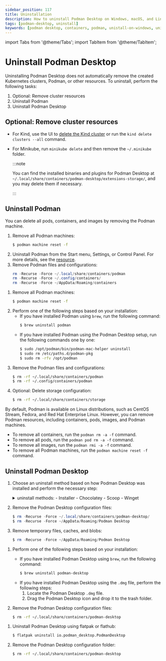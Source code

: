 ```yaml
---
sidebar_position: 117
title: Uninstallation
description: How to uninstall Podman Desktop on Windows, macOS, and Linux.
tags: [podman-desktop, uninstall]
keywords: [podman desktop, containers, podman, unistall-on-windows, unistall-on-macOS, uninstall-on-linux]
---
```


import Tabs from '@theme/Tabs';
import TabItem from '@theme/TabItem';

# Uninstall Podman Desktop

Uninstalling Podman Desktop does not automatically remove the created Kubernetes clusters, Podman, or other resources. To uninstall, perform the following tasks:

1. Optional: Remove cluster resources
1. Uninstall Podman
1. Uninstall Podman Desktop

## Optional: Remove cluster resources

- For Kind, use the UI to [delete the Kind cluster](/docs/kind/deleting-your-kind-cluster) or run the `kind delete clusters --all` command.
- For Minikube, run `minikube delete` and then remove the `~/.minikube` folder.

  :::note

  You can find the installed binaries and plugins for Podman Desktop at `~/.local/share/containers/podman-desktop/extensions-storage/`, and you may delete them if necessary.

  :::

## Uninstall Podman

<Tabs groupId="operating-systems">
<TabItem value="win" label="Windows" className="markdown">

You can delete all pods, containers, and images by removing the Podman machine.

1. Remove all Podman machines:
   ```sh
   $ podman machine reset -f
   ```
1. Uninstall Podman from the Start menu, Settings, or Control Panel. For more details, see the [resource](https://support.microsoft.com/en-us/windows/uninstall-or-remove-apps-and-programs-in-windows-4b55f974-2cc6-2d2b-d092-5905080eaf98).
1. Remove Podman files and configurations:
   ```powershell
   rm -Recurse -Force ~/.local/share/containers/podman
   rm -Recurse -Force ~/.config/containers/
   rm -Recurse -Force ~/AppData/Roaming/containers
   ```

</TabItem>
<TabItem value="macOS" label="macOS" className="markdown">

1. Remove all Podman machines:
   ```sh
   $ podman machine reset -f
   ```
1. Perform one of the following steps based on your installation:
   - If you have installed Podman using `brew`, run the following command:
     ```sh
     $ brew uninstall podman
     ```
   - If you have installed Podman using the Podman Desktop setup, run the following commands one by one:
     ```sh
     $ sudo /opt/podman/bin/podman-mac-helper uninstall
     $ sudo rm /etc/paths.d/podman-pkg
     $ sudo rm -rfv /opt/podman
     ```
1. Remove the Podman files and configurations:
   ```sh
   $ rm -rf ~/.local/share/containers/podman
   $ rm -rf ~/.config/containers/podman
   ```
1. Optional: Delete storage configuration:
   ```sh
   $ rm -rf ~/.local/share/containers/storage
   ```

</TabItem>
<TabItem value="linux" label="Linux" className="markdown">

By default, Podman is available on Linux distributions, such as CentOS Stream, Fedora, and Red Hat Enterprise Linux. However, you can remove Podman resources, including containers, pods, images, and Podman machines.

- To remove all containers, run the `podman rm -a -f` command.
- To remove all pods, run the `podman pod rm -a -f` command.
- To remove all images, run the `podman rmi -a -f` command.
- To remove all Podman machines, run the `podman machine reset -f` command.

</TabItem>
</Tabs>

## Uninstall Podman Desktop

<Tabs groupId="operating-systems">
<TabItem value="win" label="Windows" className="markdown">

1. Choose an uninstall method based on how Podman Desktop was installed and perform the necessary step:

   <details>
   <summary>
   uninstall methods:
   - Installer
   - Chocolatey
   - Scoop
   - Winget
   </summary>

   #### Installer

   - Uninstall Podman Desktop from the Start menu, Settings, or Control Panel. For more details, see the [resource](https://support.microsoft.com/en-us/windows/uninstall-or-remove-apps-and-programs-in-windows-4b55f974-2cc6-2d2b-d092-5905080eaf98).

   #### Chocolatey

   - Run the following command:

     ```shell-session
     > choco uninstall podman-desktop
     ```

   #### Scoop package manager for Windows

   - Run the following command:

     ```shell-session
     > scoop uninstall podman-desktop
     ```

   #### Winget

   - Run the following command:

     ```shell-session
     > winget uninstall -e --id RedHat.Podman-Desktop
     ```

   </details>

1. Remove the Podman Desktop configuration files:
   ```powershell
   $ rm -Recurse -Force ~/.local/share/containers/podman-desktop/
   $ rm -Recurse -Force ~/AppData/Roaming/Podman Desktop
   ```
1. Remove temporary files, caches, and blobs:
   ```powershell
   $ rm -Recurse -Force ~/AppData/Roaming/Podman Desktop
   ```

</TabItem>
<TabItem value="macOS" label="macOS" className="markdown">

1. Perform one of the following steps based on your installation:

   - If you have installed Podman Desktop using `brew`, run the following command:
     ```sh
     $ brew uninstall podman-desktop
     ```
   - If you have installed Podman Desktop using the `.dmg` file, perform the following steps:
     1. Locate the Podman Desktop `.dmg` file.
     1. Drag the Podman Desktop icon and drop it to the trash folder.

1. Remove the Podman Desktop configuration files:
   ```sh
   $ rm -rf ~/.local/share/containers/podman-desktop
   ```

</TabItem>
<TabItem value="linux" label="Linux" className="markdown">

1. Uninstall Podman Desktop using flatpak or flathub:

   ```sh
   $ flatpak uninstall io.podman_desktop.PodmanDesktop
   ```

1. Remove the Podman Desktop configuration folder:
   ```sh
   $ rm -rf ~/.local/share/containers/podman-desktop
   ```

</TabItem>
</Tabs>
